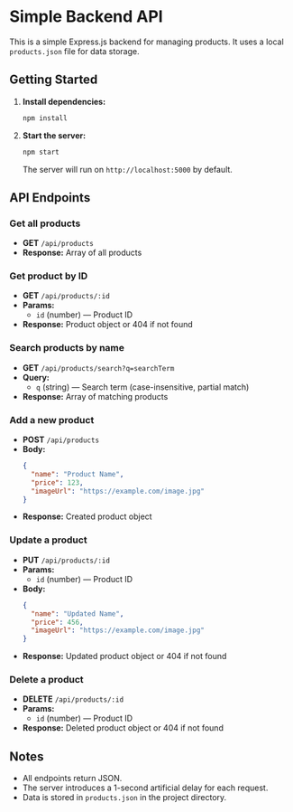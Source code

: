 # Simple Backend API

This is a simple Express.js backend for managing products. It uses a local `products.json` file for data storage.

## Getting Started

1. **Install dependencies:**
   ```bash
   npm install
   ```
2. **Start the server:**
   ```bash
   npm start
   ```
   The server will run on `http://localhost:5000` by default.

## API Endpoints

### Get all products

- **GET** `/api/products`
- **Response:** Array of all products

### Get product by ID

- **GET** `/api/products/:id`
- **Params:**
  - `id` (number) — Product ID
- **Response:** Product object or 404 if not found

### Search products by name

- **GET** `/api/products/search?q=searchTerm`
- **Query:**
  - `q` (string) — Search term (case-insensitive, partial match)
- **Response:** Array of matching products

### Add a new product

- **POST** `/api/products`
- **Body:**
  ```json
  {
    "name": "Product Name",
    "price": 123,
    "imageUrl": "https://example.com/image.jpg"
  }
  ```
- **Response:** Created product object

### Update a product

- **PUT** `/api/products/:id`
- **Params:**
  - `id` (number) — Product ID
- **Body:**
  ```json
  {
    "name": "Updated Name",
    "price": 456,
    "imageUrl": "https://example.com/image.jpg"
  }
  ```
- **Response:** Updated product object or 404 if not found

### Delete a product

- **DELETE** `/api/products/:id`
- **Params:**
  - `id` (number) — Product ID
- **Response:** Deleted product object or 404 if not found

## Notes

- All endpoints return JSON.
- The server introduces a 1-second artificial delay for each request.
- Data is stored in `products.json` in the project directory.
